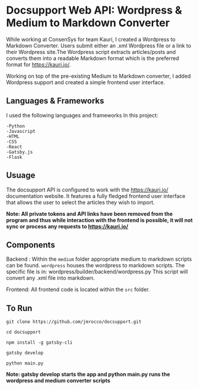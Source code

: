 # Docsupport Web API: Wordpress & Medium to Markdown Converter

While working at ConsenSys for team Kauri, I created a Wordpress to Markdown Converter. Users submit either an .xml Wordpress file or a link to their Wordpress site.The Wordpress script extracts articles/posts and converts them into a readable Markdown format which is the preferred format for https://kauri.io/.

Working on top of the pre-existing Medium to Markdown converter, I added Wordpress support and created a simple frontend user interface.

## Languages & Frameworks

I used the following languages and frameworks In this project:

    -Python
    -Javascript
    -HTML
    -CSS
    -React
    -Gatsby.js
    -Flask
    
## Usuage 
 
The docsupport API is configured to work with the https://kauri.io/ documentation website. It features a fully fledged frontend user interface that allows the user to select the articles they wish to import. 
 
**Note: All private tokens and API links have been removed from the program and thus while interaction with the frontend is possible, it will not sync or process any requests to https://kauri.io/**

## Components

Backend : Within the ```medium``` folder appropriate medium to markdown scripts can be found. ```wordpress``` houses the wordpress to markdown scripts. The specific file is in: wordpress/builder/backend/wordpress.py  This script will convert any .xml file into markdown.

Frontend: All frontend code is located within the ```src``` folder.
 
 ## To Run
 
```
git clone https://github.com/jmrocco/docsupport.git
 
cd docsupport
 
npm install -g gatsby-cli

gatsby develop

python main.py
```
**Note: gatsby develop starts the app and python main.py runs the wordpress and medium converter scripts**
